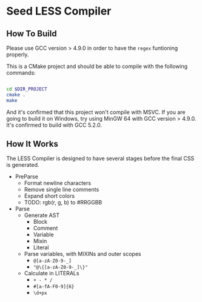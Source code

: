# Seed LESS Compiler

## How To Build

Please use GCC version > 4.9.0 in order to have the `regex` funtioning properly.

This is a CMake project and should be able to compile with the following commands:

```bash

cd $DIR_PROJECT
cmake .
make

```

And it's confirmed that this project won't compile with MSVC. If you are going to build it on Windows, try using MinGW 64 with GCC version > 4.9.0. It's confirmed to build with GCC 5.2.0.

## How It Works

The LESS Compiler is designed to have several stages before the final CSS is generated.

  * PreParse
    * Format newline characters
    * Remove single line comments
    * Expand short colors
    * TODO: rgb(r, g, b) to #RRGGBB
  * Parse
    * Generate AST
      * Block
      * Comment
      * Variable
      * Mixin
      * Literal
    * Parse variables, with MIXINs and outer scopes
      * `@[a-zA-Z0-9-_]`
      * `"@\{[a-zA-Z0-9-_]\}"`
    * Calculate in LITERALs
      * `+ - * /`
      * `#[a-fA-F0-9]{6}`
      * `\d+px`
